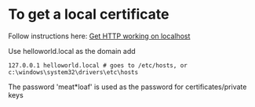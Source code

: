 # To get a local certificate

Follow instructions here:
[Get HTTP working on localhost](https://reactpaths.com/how-to-get-https-working-in-localhost-development-environment-f17de34af046)

Use helloworld.local as the domain
add

```
127.0.0.1 helloworld.local # goes to /etc/hosts, or c:\windows\system32\drivers\etc\hosts
```

The password 'meat\*loaf' is used as the password for certificates/private keys
